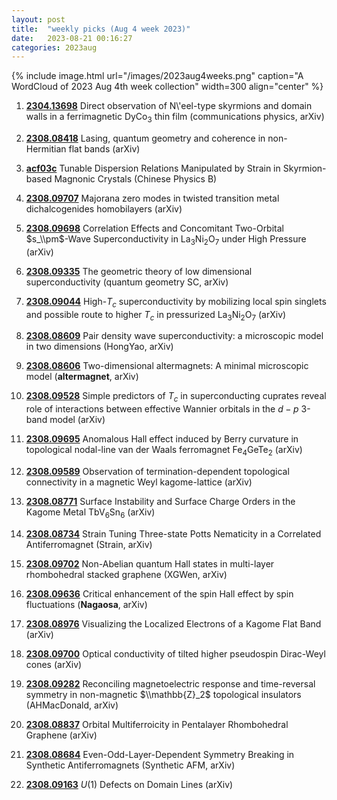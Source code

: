 ```yaml
---
layout: post
title:  "weekly picks (Aug 4 week 2023)"
date:   2023-08-21 00:16:27
categories: 2023aug
---
```



{% include image.html url="/images/2023aug4weeks.png" caption="A WordCloud of 2023 Aug 4th week collection" width=300 align="center" %}


1. **[2304.13698](http://arxiv.org/abs/2304.13698)** Direct observation of N\\'eel-type skyrmions and domain walls in a ferrimagnetic DyCo$_3$ thin film (communications physics, arXiv)

1. **[2308.08418](http://arxiv.org/abs/2308.08418)** Lasing, quantum geometry and coherence in non-Hermitian flat bands (arXiv)

1. **[acf03c](http://iopscience.iop.org/article/10.1088/1674-1056/acf03c)** Tunable Dispersion Relations Manipulated by Strain in Skyrmion-based Magnonic Crystals (Chinese Physics B)



1. **[2308.09707](http://arxiv.org/abs/2308.09707)** Majorana zero modes in twisted transition metal dichalcogenides homobilayers (arXiv)

1. **[2308.09698](http://arxiv.org/abs/2308.09698)** Correlation Effects and Concomitant Two-Orbital $s_\\pm$-Wave Superconductivity in La$_3$Ni$_2$O$_7$ under High Pressure (arXiv)

1. **[2308.09335](http://arxiv.org/abs/2308.09335)** The geometric theory of low dimensional superconductivity (quantum geometry SC, arXiv)

1. **[2308.09044](http://arxiv.org/abs/2308.09044)** High-$T_c$ superconductivity by mobilizing local spin singlets and possible route to higher $T_c$ in pressurized La$_3$Ni$_2$O$_7$ (arXiv)

1. **[2308.08609](http://arxiv.org/abs/2308.08609)** Pair density wave superconductivity: a microscopic model in two dimensions (HongYao, arXiv)

1. **[2308.08606](http://arxiv.org/abs/2308.08606)** Two-dimensional altermagnets: A minimal microscopic model (**altermagnet**, arXiv)

1. **[2308.09528](http://arxiv.org/abs/2308.09528)** Simple predictors of $T_c$ in superconducting cuprates reveal role of interactions between effective Wannier orbitals in the $d-p$ 3-band model (arXiv)

1. **[2308.09695](http://arxiv.org/abs/2308.09695)** Anomalous Hall effect induced by Berry curvature in topological nodal-line van der Waals ferromagnet Fe$_4$GeTe$_2$ (arXiv)

1. **[2308.09589](http://arxiv.org/abs/2308.09589)** Observation of termination-dependent topological connectivity in a magnetic Weyl kagome-lattice (arXiv)

1. **[2308.08771](http://arxiv.org/abs/2308.08771)** Surface Instability and Surface Charge Orders in the Kagome Metal TbV$_6$Sn$_6$ (arXiv)

1. **[2308.08734](http://arxiv.org/abs/2308.08734)** Strain Tuning Three-state Potts Nematicity in a Correlated Antiferromagnet (Strain, arXiv)

1. **[2308.09702](http://arxiv.org/abs/2308.09702)** Non-Abelian quantum Hall states in multi-layer rhombohedral stacked graphene (XGWen, arXiv)

1. **[2308.09636](http://arxiv.org/abs/2308.09636)** Critical enhancement of the spin Hall effect by spin fluctuations (**Nagaosa**, arXiv)

1. **[2308.08976](http://arxiv.org/abs/2308.08976)** Visualizing the Localized Electrons of a Kagome Flat Band (arXiv)

1. **[2308.09700](http://arxiv.org/abs/2308.09700)** Optical conductivity of tilted higher pseudospin Dirac-Weyl cones (arXiv)

1. **[2308.09282](http://arxiv.org/abs/2308.09282)** Reconciling magnetoelectric response and time-reversal symmetry in non-magnetic $\\mathbb{Z}_2$ topological insulators (AHMacDonald, arXiv)

1. **[2308.08837](http://arxiv.org/abs/2308.08837)** Orbital Multiferroicity in Pentalayer Rhombohedral Graphene (arXiv)

1. **[2308.08684](http://arxiv.org/abs/2308.08684)** Even-Odd-Layer-Dependent Symmetry Breaking in Synthetic Antiferromagnets (Synthetic AFM, arXiv)

1. **[2308.09163](http://arxiv.org/abs/2308.09163)** $U(1)$ Defects on Domain Lines (arXiv)
